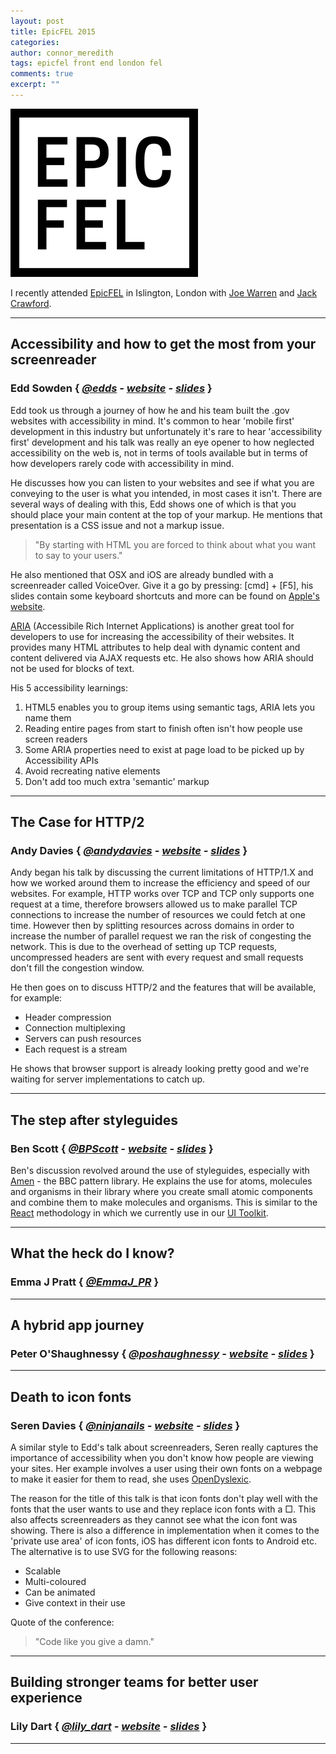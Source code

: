 ```yaml
---
layout: post
title: EpicFEL 2015
categories:
author: connor_meredith
tags: epicfel front end london fel
comments: true
excerpt: ""
---
```


![EpicFEL](/assets/img/epic-fel.png)

I recently attended [EpicFEL](http://www.frontendlondon.co.uk/epic/) in Islington, London with [Joe Warren](https://twitter.com/joezo) and [Jack Crawford](https://twitter.com/jackdcrawford).

***

## Accessibility and how to get the most from your screenreader

### Edd Sowden { *[@edds](https://twitter.com/edds) - [website](http://e26.co.uk/) - [slides](https://speakerdeck.com/edds/accessibility-and-how-to-get-the-most-from-your-screenreader-epicfel)* }

Edd took us through a journey of how he and his team built the .gov websites with accessibility in mind. It's common to hear 'mobile first' development in this industry but unfortunately it's rare to hear 'accessibility first' development and his talk was really an eye opener to how neglected accessibility on the web is, not in terms of tools available but in terms of how developers rarely code with accessibility in mind.

He discusses how you can listen to your websites and see if what you are conveying to the user is what you intended, in most cases it isn't. There are several ways of dealing with this, Edd shows one of which is that you should place your main content at the top of your markup. He mentions that presentation is a CSS issue and not a markup issue.

> "By starting with HTML you are forced to think about what you want to say to your users."

He also mentioned that OSX and iOS are already bundled with a screenreader called VoiceOver. Give it a go by pressing: [cmd] + [F5], his slides contain some keyboard shortcuts and more can be found on [Apple's website](http://www.apple.com/uk/accessibility/osx/voiceover/).

[ARIA](https://developer.mozilla.org/en-US/docs/Web/Accessibility/ARIA) (Accessibile Rich Internet Applications) is another great tool for developers to use for increasing the accessibility of their websites. It provides many HTML attributes to help deal with dynamic content and content delivered via AJAX requests etc. He also shows how ARIA should not be used for blocks of text.

His 5 accessibility learnings:

1. HTML5 enables you to group items using semantic tags, ARIA lets you name them
2. Reading entire pages from start to finish often isn't how people use screen readers
3. Some ARIA properties need to exist at page load to be picked up by Accessibility APIs
4. Avoid recreating native elements
5. Don't add too much extra 'semantic' markup

***

## The Case for HTTP/2

### Andy Davies { *[@andydavies](https://twitter.com/AndyDavies) - [website](http://andydavies.me/) -  [slides](http://www.slideshare.net/AndyDavies/the-case-for-http2-epicfel-sept-2015)* }

Andy began his talk by discussing the current limitations of HTTP/1.X and how we worked around them to increase the efficiency and speed of our websites. For example, HTTP works over TCP and TCP only supports one request at a time, therefore browsers allowed us to make parallel TCP connections to increase the number of resources we could fetch at one time. However then by splitting resources across domains in order to increase the number of parallel request we ran the risk of congesting the network. This is due to the overhead of setting up TCP requests, uncompressed headers are sent with every request and small requests don't fill the congestion window.

He then goes on to discuss HTTP/2 and the features that will be available, for example:

* Header compression
* Connection multiplexing
* Servers can push resources
* Each request is a stream

He shows that browser support is already looking pretty good and we're waiting for server implementations to catch up.

***

## The step after styleguides

### Ben Scott { *[@BPScott](https://twitter.com/BPScott) - [website](http://www.reload.me.uk/) - [slides](http://reload.me.uk/talk-the-step-after-styleguides)* }

Ben's discussion revolved around the use of styleguides, especially with [Amen](http://amen.tools.bbc.co.uk/) - the BBC pattern library. He explains the use for atoms, molecules and organisms in their library where you create small atomic components and combine them to make molecules and organisms. This is similar to the [React](https://facebook.github.io/react/) methodology in which we currently use in our [UI Toolkit](https://github.com/holidayextras/ui-toolkit).

***

## What the heck do I know?

### Emma J Pratt { *[@EmmaJ_PR](https://twitter.com/EmmaJ_PR)* }



***

## A hybrid app journey

### Peter O'Shaughnessy { *[@poshaughnessy](https://twitter.com/poshaughnessy) - [website](http://www.peteroshaughnessy.com/) - [slides](https://docs.google.com/presentation/d/1rz7zsrUDAo3pbr7Vij5GAJM_EodWMqR3gza_rXlYqJo/edit?usp=sharing)* }

***

## Death to icon fonts

### Seren Davies { *[@ninjanails](https://twitter.com/ninjanails) - [website](http://ninjanails.com/) - [slides](https://speakerdeck.com/ninjanails/death-to-icon-fonts)* }

A similar style to Edd's talk about screenreaders, Seren really captures the importance of accessibility when you don't know how people are viewing your sites. Her example involves a user using their own fonts on a webpage to make it easier for them to read, she uses [OpenDyslexic](http://opendyslexic.org/).

The reason for the title of this talk is that icon fonts don't play well with the fonts that the user wants to use and they replace icon fonts with a □. This also affects screenreaders as they cannot see what the icon font was showing. There is also a difference in implementation when it comes to the 'private use area' of icon fonts, iOS has different icon fonts to Android etc. The alternative is to use SVG for the following reasons:

* Scalable
* Multi-coloured
* Can be animated
* Give context in their use

Quote of the conference:

> "Code like you give a damn."

***

## Building stronger teams for better user experience

### Lily Dart { *[@lily_dart](https://twitter.com/lily_dart) - [website](http://lilydart.com/) - [slides](http://www.slideshare.net/LilyDart/stronger-teams-for-better-ux-epicfel-2015)* }

***
